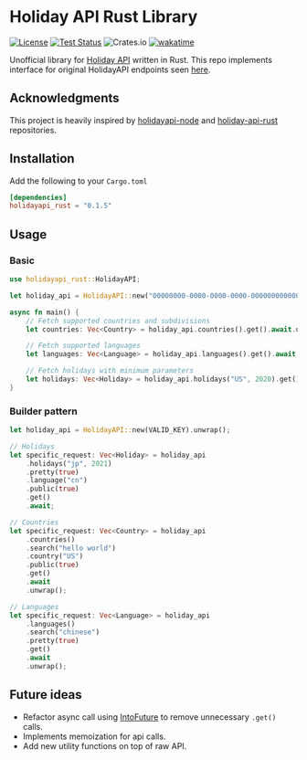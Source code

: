 # Holiday API Rust Library

[![License](https://img.shields.io/github/license/TechTheAwesome/holidayapi-rust?style=for-the-badge)](https://github.com/TechTheAwesome/holidayapi-rust/blob/main/LICENSE)
[![Test Status](https://img.shields.io/github/workflow/status/techtheawesome/holidayapi-rust/Rust?style=for-the-badge)](https://github.com/holidayapi/holidayapi-node/actions)
![Crates.io](https://img.shields.io/crates/v/holidayapi_rust?style=for-the-badge)
[![wakatime](https://wakatime.com/badge/user/4312729e-bc28-4bc0-9074-161a64a7ad20/project/5efdb06a-8b53-4d90-83bb-1f47a23a30c6.svg?style=for-the-badge)](https://wakatime.com/badge/user/4312729e-bc28-4bc0-9074-161a64a7ad20/project/5efdb06a-8b53-4d90-83bb-1f47a23a30c6)

Unofficial library for [Holiday API](https://holidayapi.com) written in Rust. This repo implements interface for original HolidayAPI endpoints seen [here](https://holidayapi.com/docs).

## Acknowledgments

This project is heavily inspired by [holidayapi-node](https://github.com/holidayapi/holidayapi-node) and [holiday-api-rust](https://github.com/guibranco/holiday-api-rust) repositories. 

## Installation
Add the following to your `Cargo.toml`

```toml
[dependencies]
holidayapi_rust = "0.1.5"
```
## Usage
### Basic
```rust
use holidayapi_rust::HolidayAPI;

let holiday_api = HolidayAPI::new("00000000-0000-0000-0000-000000000000").unwrap();

async fn main() {
	// Fetch supported countries and subdivisions
	let countries: Vec<Country> = holiday_api.countries().get().await.unwrap();

	// Fetch supported languages
	let languages: Vec<Language> = holiday_api.languages().get().await.unwrap();

	// Fetch holidays with minimum parameters
	let holidays: Vec<Holiday> = holiday_api.holidays("US", 2020).get().await.unwrap();
}
```
### Builder pattern
```rust
let holiday_api = HolidayAPI::new(VALID_KEY).unwrap();

// Holidays
let specific_request: Vec<Holiday> = holiday_api
	.holidays("jp", 2021)
	.pretty(true)
	.language("cn")
	.public(true)
	.get()
	.await; 

// Countries
let specific_request: Vec<Country> = holiday_api
	.countries()
	.search("hello world")
	.country("US")
	.public(true)
	.get()
	.await
	.unwrap();

// Languages
let specific_request: Vec<Language> = holiday_api
	.languages()
	.search("chinese")
	.pretty(true)
	.get()
	.await
	.unwrap();
```
## Future ideas
- Refactor async call using [IntoFuture](https://doc.rust-lang.org/std/future/trait.IntoFuture.html) to remove unnecessary `.get()` calls.
- Implements memoization for api calls.
- Add new utility functions on top of raw API. 